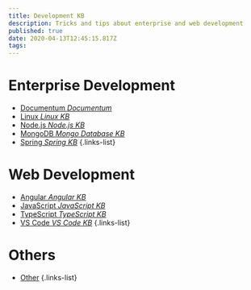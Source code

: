 ```yaml
---
title: Development KB
description: Tricks and tips about enterprise and web development
published: true
date: 2020-04-13T12:45:15.817Z
tags: 
---
```


# Enterprise Development
- [Documentum *Documentum*](/dev/documentum)
- [Linux *Linux KB*](/dev/linux)
- [Node.js *Node.js KB*](/dev/nodejs)
- [MongoDB *Mongo Database KB*](/dev/mongodb)
- [Spring *Spring KB*](/dev/spring)
{.links-list}

# Web Development
- [Angular *Angular KB*](/dev/angular)
- [JavaScript *JavaScript KB*](/dev/javascript)
- [TypeScript *TypeScript KB*](/dev/typescript)
- [VS Code *VS Code KB*](/dev/vscode)
{.links-list}

# Others
- [Other](/dev/other)
{.links-list}

